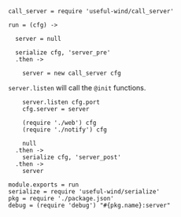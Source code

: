     call_server = require 'useful-wind/call_server'

    run = (cfg) ->

      server = null

      serialize cfg, 'server_pre'
      .then ->

        server = new call_server cfg

`server.listen` will call the `@init` functions.

        server.listen cfg.port
        cfg.server = server

        (require './web') cfg
        (require './notify') cfg

        null
      .then ->
        serialize cfg, 'server_post'
      .then ->
        server

    module.exports = run
    serialize = require 'useful-wind/serialize'
    pkg = require './package.json'
    debug = (require 'debug') "#{pkg.name}:server"
